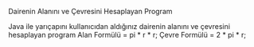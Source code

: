 Dairenin Alanını ve Çevresini Hesaplayan Program

Java ile yarıçapını kullanıcıdan aldığınız dairenin alanını ve çevresini hesaplayan program
 Alan Formülü = pi * r * r;
 Çevre Formülü = 2 * pi * r;


